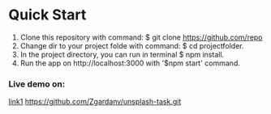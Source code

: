 # Quick Start

1) Clone this repository with command: $ git clone https://github.com/repo
2) Change dir to your project folde with command: $ cd projectfolder.
3) In the project directory, you can run in terminal $ npm install.
4) Run the app on http://localhost:3000 with '$npm start' command.


### Live demo on:

[link1](link2)
https://github.com/Zgardanv/unsplash-task.git
